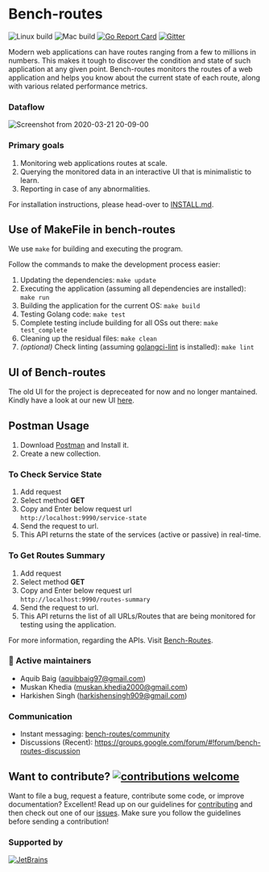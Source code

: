 # Bench-routes

![Linux build](https://github.com/bench-routes/bench-routes/actions/workflows/build-linux.yml/badge.svg)
![Mac build](https://github.com/bench-routes/bench-routes/actions/workflows/build-mac.yml/badge.svg)
[![Go Report Card](https://goreportcard.com/badge/github.com/bench-routes/bench-routes)](https://goreportcard.com/report/github.com/bench-routes/bench-routes)
[![Gitter](https://img.shields.io/badge/join%20discussions%20on%20gitter-%23benchroutes-green/)](https://gitter.im/bench-routes/community#)

Modern web applications can have routes ranging from a few to millions in numbers. This makes it tough to discover the
condition and state of such application at any given point. Bench-routes monitors the routes of a web application
and helps you know about the current state of each route, along with various related performance metrics.

### Dataflow

![Screenshot from 2020-03-21 20-09-00](https://user-images.githubusercontent.com/33792202/77228928-b139e900-6bb0-11ea-877b-54afffd2aa53.png)

### Primary goals
1. Monitoring web applications routes at scale.
2. Querying the monitored data in an interactive UI that is minimalistic to learn.
3. Reporting in case of any abnormalities.

For installation instructions, please head-over to [INSTALL.md](https://github.com/bench-routes/bench-routes/blob/master/INSTALL.md).

## Use of MakeFile in bench-routes
We use `make` for building and executing the program.

Follow the commands to make the development process easier:

1. Updating the dependencies: `make update`
2. Executing the application (assuming all dependencies are installed): `make run`
2. Building the application for the current OS: `make build`
3. Testing Golang code: `make test`
4. Complete testing include building for all OSs out there: `make test_complete`
5. Cleaning up the residual files: `make clean`
6. *(optional)* Check linting (assuming [golangci-lint](https://github.com/golangci/golangci-lint#install) is installed): `make lint`

## UI of Bench-routes
The old UI for the project is depreceated for now and no longer mantained. Kindly have a look at our new UI [here](https://github.com/bench-routes/dashboard).

## Postman Usage
1. Download [Postman](https://www.postman.com/downloads/) and Install it.
2. Create a new collection.

### To Check Service State
1. Add request
2. Select method **GET**
3. Copy and Enter below request url  
`http://localhost:9990/service-state` 
4. Send the request to url.
5. This API returns the state of the services (active or passive) in real-time.

### To Get Routes Summary
1. Add request
2. Select method **GET**
3. Copy and Enter below request url  
`http://localhost:9990/routes-summary` 
4. Send the request to url.
5. This API returns the list of all URLs/Routes that are being monitored for testing using the application.

For more information, regarding the APIs. Visit [Bench-Routes](https://documenter.getpostman.com/view/6521254/SzRuWqq9?version=latest).
 
### 👬 Active maintainers

- Aquib Baig (aquibbaig97@gmail.com)
- Muskan Khedia (muskan.khedia2000@gmail.com)
- Harkishen Singh (harkishensingh909@gmail.com)

### Communication

- Instant messaging: [bench-routes/community](https://gitter.im/bench-routes/community)
- Discussions (Recent): https://groups.google.com/forum/#!forum/bench-routes-discussion

## Want to contribute? [![contributions welcome](https://img.shields.io/badge/contributions-welcome-brightgreen.svg?style=flat)](https://github.com/bench-routes/bench-routes/issues)

Want to file a bug, request a feature, contribute some code, or improve documentation? Excellent! Read up on our guidelines for [contributing](CONTRIBUTING.md) and then check out one of our [issues](https://github.com/bench-routes/bench-routes/issues). Make sure you follow the guidelines before sending a contribution!
   
### Supported by

[![JetBrains](https://user-images.githubusercontent.com/36980003/111029750-5b46fc80-8424-11eb-800f-ad7f64844f0d.png)](https://jb.gg/OpenSource)
